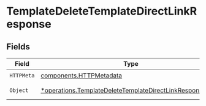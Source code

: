 # TemplateDeleteTemplateDirectLinkResponse


## Fields

| Field                                                                                                                               | Type                                                                                                                                | Required                                                                                                                            | Description                                                                                                                         |
| ----------------------------------------------------------------------------------------------------------------------------------- | ----------------------------------------------------------------------------------------------------------------------------------- | ----------------------------------------------------------------------------------------------------------------------------------- | ----------------------------------------------------------------------------------------------------------------------------------- |
| `HTTPMeta`                                                                                                                          | [components.HTTPMetadata](../../models/components/httpmetadata.md)                                                                  | :heavy_check_mark:                                                                                                                  | N/A                                                                                                                                 |
| `Object`                                                                                                                            | [*operations.TemplateDeleteTemplateDirectLinkResponseBody](../../models/operations/templatedeletetemplatedirectlinkresponsebody.md) | :heavy_minus_sign:                                                                                                                  | Successful response                                                                                                                 |
